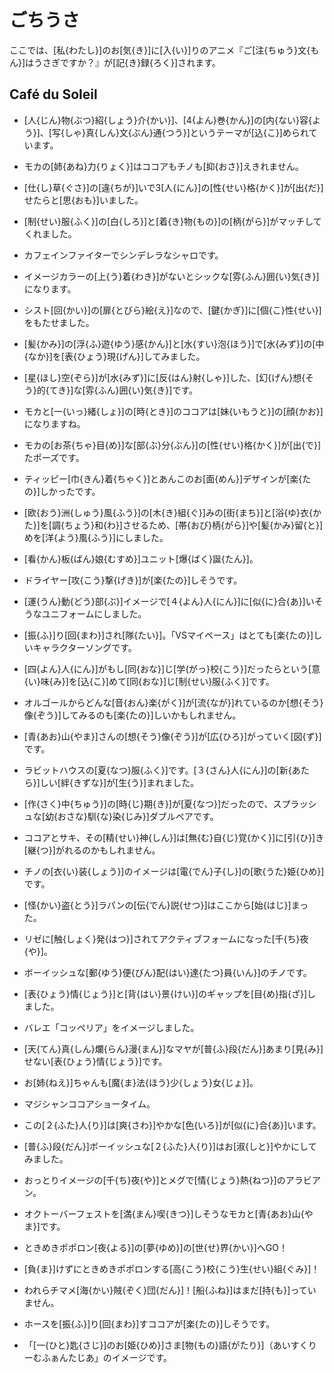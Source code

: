 # ごちうさ

ここでは、[私{わたし}]のお[気{き}]に[入{い}]りのアニメ『ご[注{ちゅう}文{もん}]はうさぎですか？』が[記{き}録{ろく}]されます。

## Café du Soleil

- [人{じん}物{ぶつ}紹{しょう}介{かい}]、[4{よん}巻{かん}]の[内{ない}容{よう}]、[写{しゃ}真{しん}文{ぶん}通{つう}]というテーマが[込{こ}]められています。

- モカの[姉{あね}力{りょく}]はココアもチノも[抑{おさ}]えきれません。

- [仕{し}草{ぐさ}]の[違{ちが}]いで3[人{にん}]の[性{せい}格{かく}]が[出{だ}]せたらと[思{おも}]いました。

- [制{せい}服{ふく}]の[白{しろ}]と[着{き}物{もの}]の[柄{がら}]がマッチしてくれました。

- カフェインファイターでシンデレラなシャロです。

- イメージカラーの[上{う}着{わき}]がないとシックな[雰{ふん}囲{い}気{き}]になります。

- シスト[回{かい}]の[扉{とびら}絵{え}]なので、[鍵{かぎ}]に[個{こ}性{せい}]をもたせました。

- [髪{かみ}]の[浮{ふ}遊{ゆう}感{かん}]と[水{すい}泡{ほう}]で[水{みず}]の[中{なか}]を[表{ひょう}現{げん}]してみました。

- [星{ほし}空{ぞら}]が[水{みず}]に[反{はん}射{しゃ}]した、[幻{げん}想{そう}的{てき}]な[雰{ふん}囲{い}気{き}]です。

- モカと[一{いっ}緒{しょ}]の[時{とき}]のココアは[妹{いもうと}]の[顔{かお}]になりますね。

- モカの[お茶{ちゃ}目{め}]な[部{ぶ}分{ぶん}]の[性{せい}格{かく}]が[出{で}]たポーズです。

- ティッピー[巾{きん}着{ちゃく}]とあんこのお[面{めん}]デザインが[楽{たの}]しかったです。

- [欧{おう}洲{しゅう}風{ふう}]の[木{き}組{ぐ}]みの[街{まち}]と[浴{ゆ}衣{かた}]を[調{ちょう}和{わ}]させるため、[帯{おび}柄{がら}]や[髪{かみ}留{と}]めを[洋{よう}風{ふう}]にしました。

- [看{かん}板{ばん}娘{むすめ}]ユニット[爆{ばく}誕{たん}]。

- ドライヤー[攻{こう}撃{げき}]が[楽{たの}]しそうです。

- [運{うん}動{どう}部{ぶ}]イメージで[４{よん}人{にん}]に[似{に}合{あ}]いそうなユニフォームにしました。

- [振{ふ}]り[回{まわ}]され[隊{たい}]。「VSマイペース」はとても[楽{たの}]しいキャラクターソングです。

- [四{よん}人{にん}]がもし[同{おな}]じ[学{がっ}校{こう}]だったらという[意{い}味{み}]を[込{こ}]めて[同{おな}]じ[制{せい}服{ふく}]です。

- オルゴールからどんな[音{おん}楽{がく}]が[流{なが}]れているのか[想{そう}像{ぞう}]してみるのも[楽{たの}]しいかもしれません。

- [青{あお}山{やま}]さんの[想{そう}像{ぞう}]が[広{ひろ}]がっていく[図{ず}]です。

- ラビットハウスの[夏{なつ}服{ふく}]です。[３{さん}人{にん}]の[新{あたら}]しい[絆{きずな}]が[生{う}]まれました。

- [作{さく}中{ちゅう}]の[時{じ}期{き}]が[夏{なつ}]だったので、スプラッシュな[幼{おさな}馴{な}染{じみ}]ダブルペアです。

- ココアとサキ、その[精{せい}神{しん}]は[無{む}自{じ}覚{かく}]に[引{ひ}]き[継{つ}]がれるのかもしれません。

- チノの[衣{い}装{しょう}]のイメージは[電{でん}子{し}]の[歌{うた}姫{ひめ}]です。

- [怪{かい}盗{とう}]ラパンの[伝{でん}説{せつ}]はここから[始{はじ}]まった。

- リゼに[触{しょく}発{はつ}]されてアクティブフォームになった[千{ち}夜{や}]。

- ボーイッシュな[郵{ゆう}便{びん}配{はい}達{たつ}員{いん}]のチノです。

- [表{ひょう}情{じょう}]と[背{はい}景{けい}]のギャップを[目{め}指{ざ}]しました。

- バレエ「コッペリア」をイメージしました。

- [天{てん}真{しん}爛{らん}漫{まん}]なマヤが[普{ふ}段{だん}]あまり[見{み}]せない[表{ひょう}情{じょう}]です。

- お[姉{ねえ}]ちゃんも[魔{ま}法{ほう}少{しょう}女{じょ}]。

- マジシャンココアショータイム。

- この[２{ふた}人{り}]は[爽{さわ}]やかな[色{いろ}]が[似{に}合{あ}]います。

- [普{ふ}段{だん}]ボーイッシュな[２{ふた}人{り}]はお[淑{しと}]やかにしてみました。

- おっとりイメージの[千{ち}夜{や}]とメグで[情{じょう}熱{ねつ}]のアラビアン。

- オクトーバーフェストを[満{まん}喫{きつ}]しそうなモカと[青{あお}山{やま}]です。

- ときめきポポロン[夜{よる}]の[夢{ゆめ}]の[世{せ}界{かい}]へGO！

- [負{ま}]けずにときめきポポロンする[高{こう}校{こう}生{せい}組{ぐみ}]！

- われらチマメ[海{かい}賊{ぞく}団{だん}]！[船{ふね}]はまだ[持{も}]っていません。

- ホースを[振{ふ}]り[回{まわ}]すココアが[楽{たの}]しそうです。

- 「[一{ひと}匙{さじ}]のお[姫{ひめ}]さま[物{もの}語{がたり}]（あいすくりーむふぁんたじあ」のイメージです。